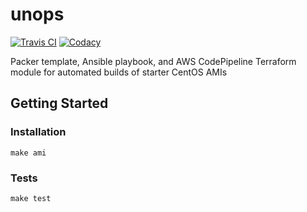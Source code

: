 # unops

[![Travis CI](https://img.shields.io/travis/artur-sak13/unops.svg?style=for-the-badge)](https://travis-ci.org/artur-sak13/unops)
[![Codacy](https://img.shields.io/codacy/grade/ef0eff7cf3de45d78d065b90504892f5.svg?style=for-the-badge)](https://app.codacy.com/app/artur-sak13/unops)

Packer template, Ansible playbook, and AWS CodePipeline Terraform module for automated builds of starter CentOS AMIs

## Getting Started

### Installation

```console
make ami
```

### Tests

```console
make test
```
